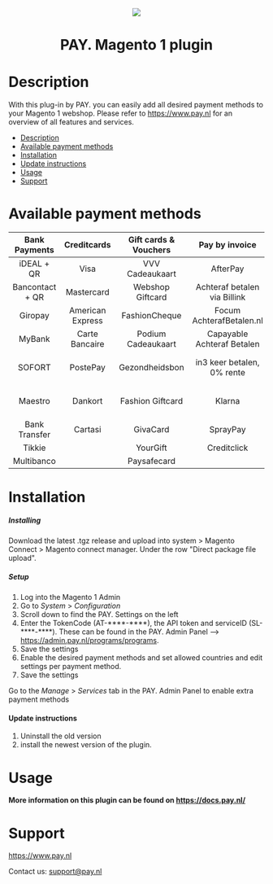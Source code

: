 <p align="center">
  <img src="https://www.pay.nl/uploads/1/brands/main_logo.png" />
</p>
<h1 align="center">PAY. Magento 1 plugin</h1>

# Description

With this plug-in by PAY. you can easily add all desired payment methods to your Magento 1 webshop. Please refer to https://www.pay.nl for an overview of all features and services. 

- [Description](#description)
- [Available payment methods](#available-payment-methods)
- [Installation](#installation)
- [Update instructions](#update-instructions)
- [Usage](#usage)
- [Support](#support)


# Available payment methods

Bank Payments  | Creditcards | Gift cards & Vouchers | Pay by invoice | Others | 
:-----------: | :-----------: | :-----------: | :-----------: | :-----------: |
iDEAL + QR |Visa | VVV Cadeaukaart | AfterPay | PayPal |
Bancontact + QR |  Mastercard | Webshop Giftcard | Achteraf betalen via Billink | WeChatPay | 
Giropay |American Express | FashionCheque | Focum AchterafBetalen.nl | AmazonPay |
MyBank | Carte Bancaire | Podium Cadeaukaart | Capayable Achteraf Betalen | Cashly | 
SOFORT | PostePay | Gezondheidsbon | in3 keer betalen, 0% rente | Pay Fixed Price (phone) |
Maestro | Dankort | Fashion Giftcard | Klarna | Instore Payments (POS) |
Bank Transfer | Cartasi | GivaCard | SprayPay | Przelewy24 | 
| Tikkie | | YourGift | Creditclick | Apple Pay | 
| Multibanco | | Paysafecard | | Payconiq


# Installation
##### Installing

Download the latest .tgz release and upload into system > Magento Connect > Magento connect manager. Under the row "Direct package file upload".

##### Setup

1. Log into the Magento 1 Admin
2. Go to *System* > *Configuration*
3. Scroll down to find the PAY. Settings on the left
4. Enter the TokenCode (AT-&ast;&ast;&ast;&ast;-&ast;&ast;&ast;&ast;), the API token and serviceID (SL-&ast;&ast;&ast;&ast;-&ast;&ast;&ast;&ast;). These can be found in the PAY. Admin Panel --> https://admin.pay.nl/programs/programs.
6. Save the settings
7. Enable the desired payment methods and set allowed countries and edit settings per payment method.
8. Save the settings

Go to the *Manage* > *Services* tab in the PAY. Admin Panel to enable extra payment methods

#### Update instructions

1. Uninstall the old version
2. install the newest version of the plugin.

# Usage

**More information on this plugin can be found on https://docs.pay.nl/**

# Support
https://www.pay.nl

Contact us: support@pay.nl



